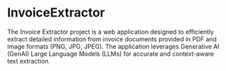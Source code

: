 # InvoiceExtractor
The Invoice Extractor project is a web application designed to efficiently extract detailed information from invoice documents provided in PDF and image formats (PNG, JPG, JPEG). The application leverages Generative AI (GenAI) Large Language Models (LLMs) for accurate and context-aware text extraction.
